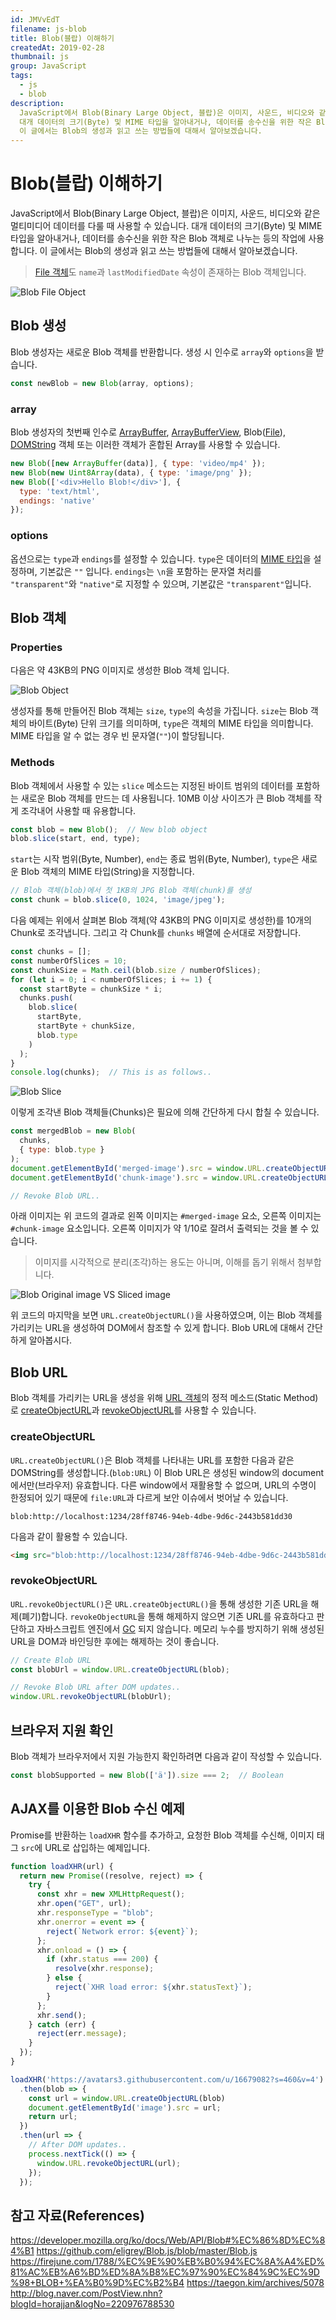 ```yaml
---
id: JMVvEdT
filename: js-blob
title: Blob(블랍) 이해하기
createdAt: 2019-02-28
thumbnail: js
group: JavaScript
tags:
  - js
  - blob
description:
  JavaScript에서 Blob(Binary Large Object, 블랍)은 이미지, 사운드, 비디오와 같은 멀티미디어 데이터를 다룰 때 사용할 수 있습니다.
  대개 데이터의 크기(Byte) 및 MIME 타입을 알아내거나, 데이터를 송수신을 위한 작은 Blob 객체로 나누는 등의 작업에 사용합니다.
  이 글에서는 Blob의 생성과 읽고 쓰는 방법들에 대해서 알아보겠습니다.
---
```


<!-- toc -->

# Blob(블랍) 이해하기

JavaScript에서 Blob(Binary Large Object, 블랍)은 이미지, 사운드, 비디오와 같은 멀티미디어 데이터를 다룰 때 사용할 수 있습니다.
대개 데이터의 크기(Byte) 및 MIME 타입을 알아내거나, 데이터를 송수신을 위한 작은 Blob 객체로 나누는 등의 작업에 사용합니다.
이 글에서는 Blob의 생성과 읽고 쓰는 방법들에 대해서 알아보겠습니다.

> [File 객체](https://developer.mozilla.org/ko/docs/Web/API/File)도 `name`과 `lastModifiedDate` 속성이 존재하는 Blob 객체입니다.

![Blob File Object](/JMVvEdT/blob-file-object.jpg)

## Blob 생성

Blob 생성자는 새로운 Blob 객체를 반환합니다.
생성 시 인수로 `array`와 `options`을 받습니다.

```js
const newBlob = new Blob(array, options);
```

### array

Blob 생성자의 첫번째 인수로 [ArrayBuffer](https://developer.mozilla.org/ko/docs/Web/JavaScript/Reference/Global_Objects/ArrayBuffer), [ArrayBufferView](https://developer.mozilla.org/en-US/docs/Web/API/ArrayBufferView), Blob([File](https://developer.mozilla.org/ko/docs/Web/API/File)), [DOMString](https://developer.mozilla.org/ko/docs/Web/API/DOMString) 객체 또는 이러한 객체가 혼합된 Array를 사용할 수 있습니다.

```js
new Blob([new ArrayBuffer(data)], { type: 'video/mp4' });
new Blob(new Uint8Array(data), { type: 'image/png' });  
new Blob(['<div>Hello Blob!</div>'], {
  type: 'text/html',
  endings: 'native'
});  
```

### options

옵션으로는 `type`과 `endings`를 설정할 수 있습니다.
`type`은 데이터의 [MIME 타입](https://developer.mozilla.org/en-US/docs/Web/HTTP/Basics_of_HTTP/MIME_types/Complete_list_of_MIME_types)을 설정하며, 기본값은 `""` 입니다.
`endings`는 `\n`을 포함하는 문자열 처리를 `"transparent"`와 `"native"`로 지정할 수 있으며, 기본값은 `"transparent"`입니다.

## Blob 객체

### Properties

다음은 약 43KB의 PNG 이미지로 생성한 Blob 객체 입니다.

![Blob Object](/JMVvEdT/blob-object.jpg)

생성자를 통해 만들어진 Blob 객체는 `size`, `type`의 속성을 가집니다.
`size`는 Blob 객체의 바이트(Byte) 단위 크기를 의미하며, `type`은 객체의 MIME 타입을 의미합니다.
MIME 타입을 알 수 없는 경우 빈 문자열(`""`)이 할당됩니다.

### Methods

Blob 객체에서 사용할 수 있는 `slice` 메소드는 지정된 바이트 범위의 데이터를 포함하는 새로운 Blob 객체를 만드는 데 사용됩니다.
10MB 이상 사이즈가 큰 Blob 객체를 작게 조각내어 사용할 때 유용합니다.

```js
const blob = new Blob();  // New blob object
blob.slice(start, end, type);
```

`start`는 시작 범위(Byte, Number), `end`는 종료 범위(Byte, Number), `type`은 새로운 Blob 객체의 MIME 타입(String)을 지정합니다.

```js
// Blob 객체(blob)에서 첫 1KB의 JPG Blob 객체(chunk)를 생성
const chunk = blob.slice(0, 1024, 'image/jpeg');
```

다음 예제는 위에서 살펴본 Blob 객체(약 43KB의 PNG 이미지로 생성한)를 10개의 Chunk로 조각냅니다.
그리고 각 Chunk를 `chunks` 배열에 순서대로 저장합니다.

```js
const chunks = [];
const numberOfSlices = 10;
const chunkSize = Math.ceil(blob.size / numberOfSlices);
for (let i = 0; i < numberOfSlices; i += 1) {
  const startByte = chunkSize * i;
  chunks.push(
    blob.slice(
      startByte,
      startByte + chunkSize,
      blob.type
    )
  );
}
console.log(chunks);  // This is as follows..
```

![Blob Slice](/JMVvEdT/blob-object-slice.jpg)

이렇게 조각낸 Blob 객체들(Chunks)은 필요에 의해 간단하게 다시 합칠 수 있습니다.

```js
const mergedBlob = new Blob(
  chunks,
  { type: blob.type }
);
document.getElementById('merged-image').src = window.URL.createObjectURL(mergedBlob);
document.getElementById('chunk-image').src = window.URL.createObjectURL(chunk[0]);

// Revoke Blob URL..
```

아래 이미지는 위 코드의 결과로 왼쪽 이미지는 `#merged-image` 요소, 오른쪽 이미지는 `#chunk-image` 요소입니다.
오른쪽 이미지가 약 1/10로 잘려서 출력되는 것을 볼 수 있습니다.

> 이미지를 시각적으로 분리(조각)하는 용도는 아니며, 이해를 돕기 위해서 첨부합니다.

![Blob Original image VS Sliced image](/JMVvEdT/blob-origin-vs-sliced.jpg)

위 코드의 마지막을 보면 `URL.createObjectURL()`을 사용하였으며, 이는 Blob 객체를 가리키는 URL을 생성하여 DOM에서 참조할 수 있게 합니다.
Blob URL에 대해서 간단하게 알아봅시다.

## Blob URL

Blob 객체를 가리키는 URL을 생성을 위해 [URL 객체](https://developer.mozilla.org/ko/docs/Web/API/URL)의 정적 메소드(Static Method)로 [createObjectURL](https://developer.mozilla.org/ko/docs/Web/API/URL/createObjectURL)과 [revokeObjectURL](https://developer.mozilla.org/ko/docs/Web/API/URL/revokeObjectURL)를 사용할 수 있습니다.

### createObjectURL

`URL.createObjectURL()`은 Blob 객체를 나타내는 URL를 포함한 다음과 같은 DOMString를 생성합니다.(`blob:URL`)
이 Blob URL은 생성된 window의 document에서만(브라우저) 유효합니다.
다른 window에서 재활용할 수 없으며, URL의 수명이 한정되어 있기 때문에 `file:URL`과 다르게 보안 이슈에서 벗어날 수 있습니다.

```plaintext
blob:http://localhost:1234/28ff8746-94eb-4dbe-9d6c-2443b581dd30
```

다음과 같이 활용할 수 있습니다.

```html
<img src="blob:http://localhost:1234/28ff8746-94eb-4dbe-9d6c-2443b581dd30" alt="Blob URL Image" />
```

### revokeObjectURL

`URL.revokeObjectURL()`은 `URL.createObjectURL()`을 통해 생성한 기존 URL을 해제(폐기)합니다.
`revokeObjectURL`을 통해 해제하지 않으면 기존 URL를 유효하다고 판단하고 자바스크립트 엔진에서 [GC](https://developer.mozilla.org/ko/docs/Web/JavaScript/Memory_Management#%EA%B0%80%EB%B9%84%EC%A7%80_%EC%BD%9C%EB%A0%89%EC%85%98) 되지 않습니다.
메모리 누수를 방지하기 위해 생성된 URL을 DOM과 바인딩한 후에는 해제하는 것이 좋습니다.


```js
// Create Blob URL
const blobUrl = window.URL.createObjectURL(blob);

// Revoke Blob URL after DOM updates..
window.URL.revokeObjectURL(blobUrl);
```

## 브라우저 지원 확인

Blob 객체가 브라우저에서 지원 가능한지 확인하려면 다음과 같이 작성할 수 있습니다.

```js
const blobSupported = new Blob(['ä']).size === 2;  // Boolean
```

## AJAX를 이용한 Blob 수신 예제

Promise를 반환하는 `loadXHR` 함수를 추가하고,
요청한 Blob 객체를 수신해,
이미지 태그 `src`에 URL로 삽입하는 예제입니다.

```js
function loadXHR(url) {
  return new Promise((resolve, reject) => {
    try {
      const xhr = new XMLHttpRequest();
      xhr.open("GET", url);
      xhr.responseType = "blob";
      xhr.onerror = event => {
        reject(`Network error: ${event}`);
      };
      xhr.onload = () => {
        if (xhr.status === 200) {
          resolve(xhr.response);
        } else {
          reject(`XHR load error: ${xhr.statusText}`);
        }
      };
      xhr.send();
    } catch (err) {
      reject(err.message);
    }
  });
}
```

```js
loadXHR('https://avatars3.githubusercontent.com/u/16679082?s=460&v=4')
  .then(blob => {
    const url = window.URL.createObjectURL(blob)
    document.getElementById('image').src = url;
    return url;
  })
  .then(url => {
    // After DOM updates..
    process.nextTick(() => {
      window.URL.revokeObjectURL(url);  
    });
  });
```

<script src="https://gist.github.com/WebReflection/2953527.js"></script>

## 참고 자료(References)

https://developer.mozilla.org/ko/docs/Web/API/Blob#%EC%86%8D%EC%84%B1
https://github.com/eligrey/Blob.js/blob/master/Blob.js
https://firejune.com/1788/%EC%9E%90%EB%B0%94%EC%8A%A4%ED%81%AC%EB%A6%BD%ED%8A%B8%EC%97%90%EC%84%9C%EC%9D%98+BLOB+%EA%B0%9D%EC%B2%B4
https://taegon.kim/archives/5078
http://blog.naver.com/PostView.nhn?blogId=horajjan&logNo=220976788530
